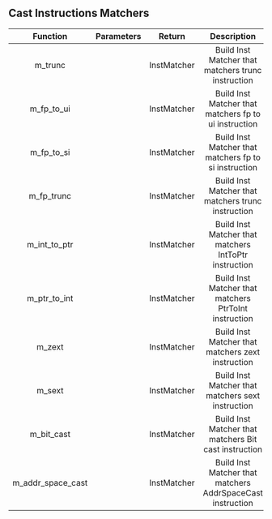 ## Cast Instructions Matchers

|     Function      | Parameters |   Return    |                        Description                         |
| :---------------: | :--------: | :---------: | :--------------------------------------------------------: |
|      m_trunc      |            | InstMatcher |     Build Inst Matcher that matchers trunc instruction     |
|    m_fp_to_ui     |            | InstMatcher |   Build Inst Matcher that matchers fp to ui instruction    |
|    m_fp_to_si     |            | InstMatcher |   Build Inst Matcher that matchers fp to si instruction    |
|    m_fp_trunc     |            | InstMatcher |     Build Inst Matcher that matchers trunc instruction     |
|   m_int_to_ptr    |            | InstMatcher |   Build Inst Matcher that matchers IntToPtr instruction    |
|   m_ptr_to_int    |            | InstMatcher |   Build Inst Matcher that matchers PtrToInt instruction    |
|      m_zext       |            | InstMatcher |     Build Inst Matcher that matchers zext instruction      |
|      m_sext       |            | InstMatcher |     Build Inst Matcher that matchers sext instruction      |
|    m_bit_cast     |            | InstMatcher |   Build Inst Matcher that matchers Bit cast instruction    |
| m_addr_space_cast |            | InstMatcher | Build Inst Matcher that matchers AddrSpaceCast instruction |
